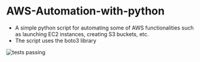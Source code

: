 # AWS-Automation-with-python

* A simple python script for automating some of AWS functionalities such as launching EC2 instances, creating S3 buckets, etc.
* The script uses the boto3 library

![tests passing](https://user-images.githubusercontent.com/46385867/197383150-c1fd4627-5f4a-4255-b2fc-fc27589faccf.PNG)
